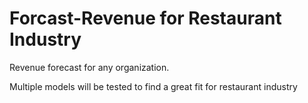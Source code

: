 # Forcast-Revenue for Restaurant Industry 

Revenue forecast for any organization. 

Multiple models will be tested to find a great fit for restaurant industry
